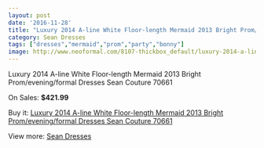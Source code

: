 ```yaml
---
layout: post
date: '2016-11-28'
title: "Luxury 2014 A-line White Floor-length Mermaid 2013 Bright Prom/evening/formal Dresses Sean Couture 70661"
category: Sean Dresses
tags: ["dresses","mermaid","prom","party","bonny"]
image: http://www.neoformal.com/8107-thickbox_default/luxury-2014-a-line-white-floor-length-mermaid-2013-bright-prom-evening-formal-dresses-sean-couture-70661.jpg
---
```

Luxury 2014 A-line White Floor-length Mermaid 2013 Bright Prom/evening/formal Dresses Sean Couture 70661

On Sales: **$421.99**
<a href="https://www.neoformal.com/en/sean-dresses/2856-luxury-2014-a-line-white-floor-length-mermaid-2013-bright-prom-evening-formal-dresses-sean-couture-70661.html"><amp-img layout="responsive" width="600" height="600" src="//www.neoformal.com/8107-thickbox_default/luxury-2014-a-line-white-floor-length-mermaid-2013-bright-prom-evening-formal-dresses-sean-couture-70661.jpg" alt="Luxury 2014 A-line White Floor-length Mermaid 2013 Bright Prom/evening/formal Dresses Sean Couture 70661 0" /></a>
<a href="https://www.neoformal.com/en/sean-dresses/2856-luxury-2014-a-line-white-floor-length-mermaid-2013-bright-prom-evening-formal-dresses-sean-couture-70661.html"><amp-img layout="responsive" width="600" height="600" src="//www.neoformal.com/8108-thickbox_default/luxury-2014-a-line-white-floor-length-mermaid-2013-bright-prom-evening-formal-dresses-sean-couture-70661.jpg" alt="Luxury 2014 A-line White Floor-length Mermaid 2013 Bright Prom/evening/formal Dresses Sean Couture 70661 1" /></a>
<a href="https://www.neoformal.com/en/sean-dresses/2856-luxury-2014-a-line-white-floor-length-mermaid-2013-bright-prom-evening-formal-dresses-sean-couture-70661.html"><amp-img layout="responsive" width="600" height="600" src="//www.neoformal.com/8109-thickbox_default/luxury-2014-a-line-white-floor-length-mermaid-2013-bright-prom-evening-formal-dresses-sean-couture-70661.jpg" alt="Luxury 2014 A-line White Floor-length Mermaid 2013 Bright Prom/evening/formal Dresses Sean Couture 70661 2" /></a>

Buy it: [Luxury 2014 A-line White Floor-length Mermaid 2013 Bright Prom/evening/formal Dresses Sean Couture 70661](https://www.neoformal.com/en/sean-dresses/2856-luxury-2014-a-line-white-floor-length-mermaid-2013-bright-prom-evening-formal-dresses-sean-couture-70661.html "Luxury 2014 A-line White Floor-length Mermaid 2013 Bright Prom/evening/formal Dresses Sean Couture 70661")

View more: [Sean Dresses](https://www.neoformal.com/en/27-sean-dresses "Sean Dresses")